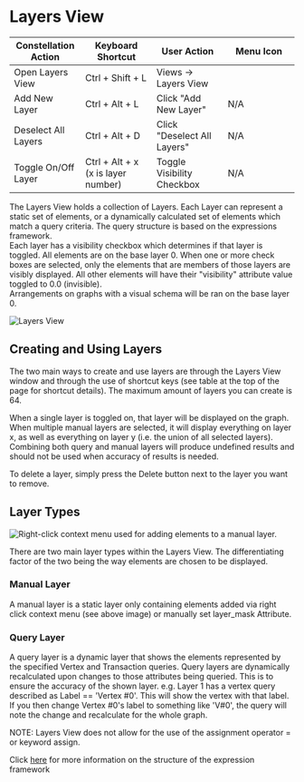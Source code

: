 # Layers View

<table class="table table-striped">
<colgroup>
<col style="width: 25%" />
<col style="width: 25%" />
<col style="width: 25%" />
<col style="width: 25%" />
</colgroup>
<thead>
<tr class="header">
<th>Constellation Action</th>
<th>Keyboard Shortcut</th>
<th>User Action</th>
<th>Menu Icon</th>
</tr>
</thead>
<tbody>
<tr class="odd">
<td>Open Layers View</td>
<td>Ctrl + Shift + L</td>
<td>Views -&gt; Layers View</td>
<td>
<img src="../ext/docs/CoreLayersView/src/au/gov/asd/tac/constellation/views/layers/resources/layers-view.png" width="16" height="16" />
</td>
</tr>
<tr class="even">
<td>Add New Layer</td>
<td>Ctrl + Alt + L</td>
<td>Click "Add New Layer"</td>
<td>N/A</td>
</tr>
<tr class="odd">
<td>Deselect All Layers</td>
<td>Ctrl + Alt + D</td>
<td>Click "Deselect All Layers"</td>
<td>N/A</td>
</tr>
<tr class="even">
<td>Toggle On/Off Layer</td>
<td>Ctrl + Alt + x (x is layer number)</td>
<td>Toggle Visibility Checkbox</td>
<td>N/A</td>
</tr>
</tbody>
</table>

The Layers View holds a collection of Layers. Each Layer can represent a
static set of elements, or a dynamically calculated set of elements
which match a query criteria. The query structure is based on the
expressions framework.  
Each layer has a visibility checkbox which determines if that layer is
toggled. All elements are on the base layer 0. When one or more check
boxes are selected, only the elements that are members of those layers
are visibly displayed. All other elements will have their "visibility"
attribute value toggled to 0.0 (invisible).  
Arrangements on graphs with a visual schema will be ran on the base
layer 0.

<img src="../ext/docs/CoreLayersView/src/au/gov/asd/tac/constellation/views/layers/resources/LayersView.png" alt="Layers View" />

## Creating and Using Layers

The two main ways to create and use layers are through the Layers View
window and through the use of shortcut keys (see table at the top of the
page for shortcut details). The maximum amount of layers you can create
is 64.

When a single layer is toggled on, that layer will be displayed on the
graph. When multiple manual layers are selected, it will display
everything on layer x, as well as everything on layer y (i.e. the union
of all selected layers). Combining both query and manual layers will
produce undefined results and should not be used when accuracy of
results is needed.

To delete a layer, simply press the Delete button next to the layer you want to 
remove.

## Layer Types

<img src="../ext/docs/CoreLayersView/src/au/gov/asd/tac/constellation/views/layers/resources/layers-context.png" alt="Right-click context menu used for adding elements to a manual
layer." />  

There are two main layer types within the Layers View. The
differentiating factor of the two being the way elements are chosen to
be displayed.

### Manual Layer

A manual layer is a static layer only containing elements added via
right click context menu (see above image) or manually set layer_mask
Attribute.

### Query Layer

A query layer is a dynamic layer that shows the elements represented by
the specified Vertex and Transaction queries. Query layers are
dynamically recalculated upon changes to those attributes being queried.
This is to ensure the accuracy of the shown layer. e.g. Layer 1 has a
vertex query described as Label == 'Vertex #0'. This will show the
vertex with that label. If you then change Vertex #0's label to
something like 'V#0', the query will note the change and recalculate for
the whole graph.

NOTE: Layers View does not allow for the use of the assignment operator
= or keyword assign.

Click
[here](../ext/docs/CoreGraphFramework/src/au/gov/asd/tac/constellation/graph/expressions-framework.md)
for more information on the structure of the expression framework
